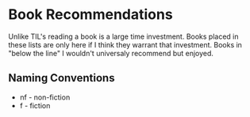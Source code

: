 # Book Recommendations
Unlike TIL's reading a book is a large time investment. Books placed in these lists are only here if I think they warrant that investment. Books in "below the line" I wouldn't universaly recommend but enjoyed.

## Naming Conventions
- nf - non-fiction
- f - fiction